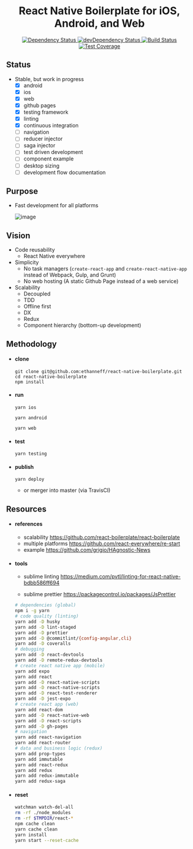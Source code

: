 <div align="center">
  <h1>React Native Boilerplate for iOS, Android, and Web</h1>
  <a href="https://david-dm.org/ethanneff/react-native-boilerplate">
    <img src="https://david-dm.org/ethanneff/react-native-boilerplate.svg" alt="Dependency Status" />
  </a>
  <a href="https://david-dm.org/ethanneff/react-native-boilerplate#info=devDependencies">
    <img src="https://david-dm.org/ethanneff/react-native-boilerplate/dev-status.svg" alt="devDependency Status" />
  </a>
  <a href="https://travis-ci.org/ethanneff/react-native-boilerplate">
    <img src="https://travis-ci.org/ethanneff/react-native-boilerplate.svg" alt="Build Status" />
  </a>
  <a href="https://coveralls.io/r/ethanneff/react-native-boilerplate">
    <img src="https://coveralls.io/repos/github/ethanneff/react-native-boilerplate/badge.svg" alt="Test Coverage" />
  </a>
</div>

## Status

  - Stable, but work in progress
    - [x] android
    - [x] ios
    - [x] web
    - [x] github pages
    - [x] testing framework
    - [x] linting
    - [x] continuous integration
    - [ ] navigation
    - [ ] reducer injector
    - [ ] saga injector
    - [ ] test driven development
    - [ ] component example
    - [ ] desktop sizing
    - [ ] development flow documentation

## Purpose

  - Fast development for all platforms

    ![image](https://i.imgur.com/sa5z3DR.gif)

## Vision

  - Code reusability
    - React Native everywhere
  - Simplicity
    - No task managers (`create-react-app` and `create-react-native-app` instead of Webpack, Gulp, and Grunt)
    - No web hosting (A static Github Page instead of a web service)
  - Scalability
    - Decoupled
    - TDD
    - Offline first
    - DX
    - Redux
    - Component hierarchy (bottom-up development)

## Methodology

- #### clone

    ```
    git clone git@github.com:ethanneff/react-native-boilerplate.git
    cd react-native-boilerplate
    npm install
    ```

- #### run

    ```
    yarn ios
    ```

    ```
    yarn android
    ```

    ```
    yarn web
    ```

- #### test

    ```
    yarn testing
    ```

- #### publish

    ```
    yarn deploy
    ```

  - or merger into master (via TravisCI)

## Resources

- #### references

   - scalability https://github.com/react-boilerplate/react-boilerplate
   - multiple platforms https://github.com/react-everywhere/re-start
   - example https://github.com/grigio/HAgnostic-News

- #### tools

  - sublime linting https://medium.com/pvtl/linting-for-react-native-bdbb586ff694

  - sublime prettier https://packagecontrol.io/packages/JsPrettier

  ```sh
  # dependencies (global)
  npm i -g yarn
  # code quality (linting)
  yarn add -D husky
  yarn add -D lint-staged
  yarn add -D prettier
  yarn add -D @commitlint/{config-angular,cli}
  yarn add -D coveralls
  # debugging
  yarn add -D react-devtools
  yarn add -D remote-redux-devtools
  # create react native app (mobile)
  yarn add expo
  yarn add react
  yarn add -D react-native-scripts
  yarn add -D react-native-scripts
  yarn add -D react-test-renderer
  yarn add -D jest-expo
  # create react app (web)
  yarn add react-dom
  yarn add -D react-native-web
  yarn add -D react-scripts
  yarn add -D gh-pages
  # navigation
  yarn add react-navigation
  yarn add react-router
  # data and business logic (redux)
  yarn add prop-types
  yarn add immutable
  yarn add react-redux
  yarn add redux
  yarn add redux-immutable
  yarn add redux-saga
  ```

- #### reset

    ```sh
    watchman watch-del-all
    rm -rf ./node_modules
    rm -rf $TMPDIR/react-*
    npm cache clean
    yarn cache clean
    yarn install
    yarn start --reset-cache
    ```

